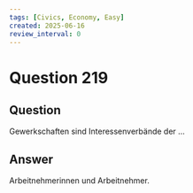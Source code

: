 ```yaml
---
tags: [Civics, Economy, Easy]
created: 2025-06-16
review_interval: 0
---
```


# Question 219

## Question

Gewerkschaften sind Interessenverbände der …

## Answer

Arbeitnehmerinnen und Arbeitnehmer.
